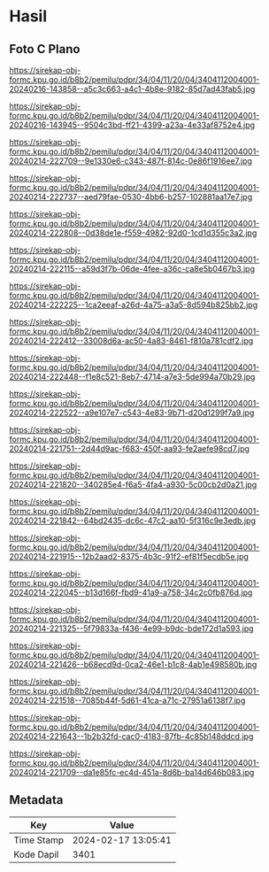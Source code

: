 # Hasil

## Foto C Plano

https://sirekap-obj-formc.kpu.go.id/b8b2/pemilu/pdpr/34/04/11/20/04/3404112004001-20240216-143858--a5c3c663-a4c1-4b8e-9182-85d7ad43fab5.jpg

https://sirekap-obj-formc.kpu.go.id/b8b2/pemilu/pdpr/34/04/11/20/04/3404112004001-20240216-143945--9504c3bd-ff21-4399-a23a-4e33af8752e4.jpg

https://sirekap-obj-formc.kpu.go.id/b8b2/pemilu/pdpr/34/04/11/20/04/3404112004001-20240214-222709--9e1330e6-c343-487f-814c-0e86f1916ee7.jpg

https://sirekap-obj-formc.kpu.go.id/b8b2/pemilu/pdpr/34/04/11/20/04/3404112004001-20240214-222737--aed79fae-0530-4bb6-b257-102881aa17e7.jpg

https://sirekap-obj-formc.kpu.go.id/b8b2/pemilu/pdpr/34/04/11/20/04/3404112004001-20240214-222808--0d38de1e-f559-4982-92d0-1cd1d355c3a2.jpg

https://sirekap-obj-formc.kpu.go.id/b8b2/pemilu/pdpr/34/04/11/20/04/3404112004001-20240214-222115--a59d3f7b-06de-4fee-a36c-ca8e5b0467b3.jpg

https://sirekap-obj-formc.kpu.go.id/b8b2/pemilu/pdpr/34/04/11/20/04/3404112004001-20240214-222225--1ca2eeaf-a26d-4a75-a3a5-8d594b825bb2.jpg

https://sirekap-obj-formc.kpu.go.id/b8b2/pemilu/pdpr/34/04/11/20/04/3404112004001-20240214-222412--33008d6a-ac50-4a83-8461-f810a781cdf2.jpg

https://sirekap-obj-formc.kpu.go.id/b8b2/pemilu/pdpr/34/04/11/20/04/3404112004001-20240214-222448--f1e8c521-8eb7-4714-a7e3-5de994a70b29.jpg

https://sirekap-obj-formc.kpu.go.id/b8b2/pemilu/pdpr/34/04/11/20/04/3404112004001-20240214-222522--a9e107e7-c543-4e83-9b71-d20d1299f7a9.jpg

https://sirekap-obj-formc.kpu.go.id/b8b2/pemilu/pdpr/34/04/11/20/04/3404112004001-20240214-221751--2d44d9ac-f683-450f-aa93-fe2aefe98cd7.jpg

https://sirekap-obj-formc.kpu.go.id/b8b2/pemilu/pdpr/34/04/11/20/04/3404112004001-20240214-221820--340285e4-f6a5-4fa4-a930-5c00cb2d0a21.jpg

https://sirekap-obj-formc.kpu.go.id/b8b2/pemilu/pdpr/34/04/11/20/04/3404112004001-20240214-221842--64bd2435-dc6c-47c2-aa10-5f316c9e3edb.jpg

https://sirekap-obj-formc.kpu.go.id/b8b2/pemilu/pdpr/34/04/11/20/04/3404112004001-20240214-221915--12b2aad2-8375-4b3c-91f2-ef81f5ecdb5e.jpg

https://sirekap-obj-formc.kpu.go.id/b8b2/pemilu/pdpr/34/04/11/20/04/3404112004001-20240214-222045--b13d166f-fbd9-41a9-a758-34c2c0fb876d.jpg

https://sirekap-obj-formc.kpu.go.id/b8b2/pemilu/pdpr/34/04/11/20/04/3404112004001-20240214-221325--5f79833a-f436-4e99-b9dc-bde172d1a593.jpg

https://sirekap-obj-formc.kpu.go.id/b8b2/pemilu/pdpr/34/04/11/20/04/3404112004001-20240214-221426--b68ecd9d-0ca2-46e1-b1c8-4ab1e498580b.jpg

https://sirekap-obj-formc.kpu.go.id/b8b2/pemilu/pdpr/34/04/11/20/04/3404112004001-20240214-221518--7085b44f-5d61-41ca-a71c-27951a6138f7.jpg

https://sirekap-obj-formc.kpu.go.id/b8b2/pemilu/pdpr/34/04/11/20/04/3404112004001-20240214-221643--1b2b32fd-cac0-4183-87fb-4c85b148ddcd.jpg

https://sirekap-obj-formc.kpu.go.id/b8b2/pemilu/pdpr/34/04/11/20/04/3404112004001-20240214-221709--da1e85fc-ec4d-451a-8d6b-ba14d646b083.jpg


## Metadata

| Key        | Value               |
| ---------- | ------------------- |
| Time Stamp | 2024-02-17 13:05:41 |
| Kode Dapil | 3401                |



